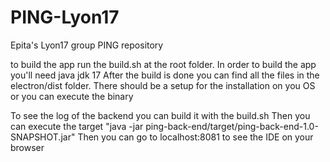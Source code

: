 # PING-Lyon17
Epita's Lyon17 group PING repository

to build the app run the build.sh at the root folder.
In order to build the app you'll need java jdk 17
After the build is done you can find all the files in the electron/dist folder.
There should be a setup for the installation on you OS or you can execute the binary

To see the log of the backend you can build it with the build.sh
Then you can execute the target "java -jar ping-back-end/target/ping-back-end-1.0-SNAPSHOT.jar"
Then you can go to localhost:8081 to see the IDE on your browser